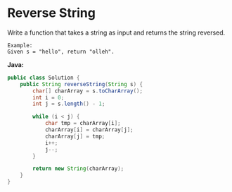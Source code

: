 # Reverse String

Write a function that takes a string as input and returns the string reversed.

    Example:
    Given s = "hello", return "olleh".

**Java:**
```java
public class Solution {
    public String reverseString(String s) {
        char[] charArray = s.toCharArray();
        int i = 0;
        int j = s.length() - 1;

        while (i < j) {
            char tmp = charArray[i];
            charArray[i] = charArray[j];
            charArray[j] = tmp;
            i++;
            j--;
        }

        return new String(charArray);
    }
}
```
